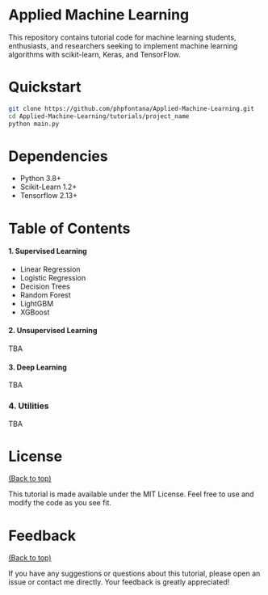 # Applied Machine Learning
This repository contains tutorial code for machine learning students, enthusiasts, and researchers seeking to implement machine learning algorithms with scikit-learn, Keras, and TensorFlow.

# Quickstart

```bash
git clone https://github.com/phpfontana/Applied-Machine-Learning.git
cd Applied-Machine-Learning/tutorials/project_name
python main.py
``` 

# Dependencies
* Python 3.8+
* Scikit-Learn 1.2+
* Tensorflow 2.13+

# Table of Contents
#### 1. Supervised Learning
* Linear Regression
* Logistic Regression
* Decision Trees
* Random Forest
* LightGBM
* XGBoost

#### 2. Unsupervised Learning
TBA

#### 3. Deep Learning
TBA

### 4. Utilities
TBA

# License
[(Back to top)](#applied-machine-learning)

This tutorial is made available under the MIT License. Feel free to use and modify the code as you see fit.

# Feedback
[(Back to top)](#applied-machine-learning)

If you have any suggestions or questions about this tutorial, please open an issue or contact me directly. Your feedback is greatly appreciated!